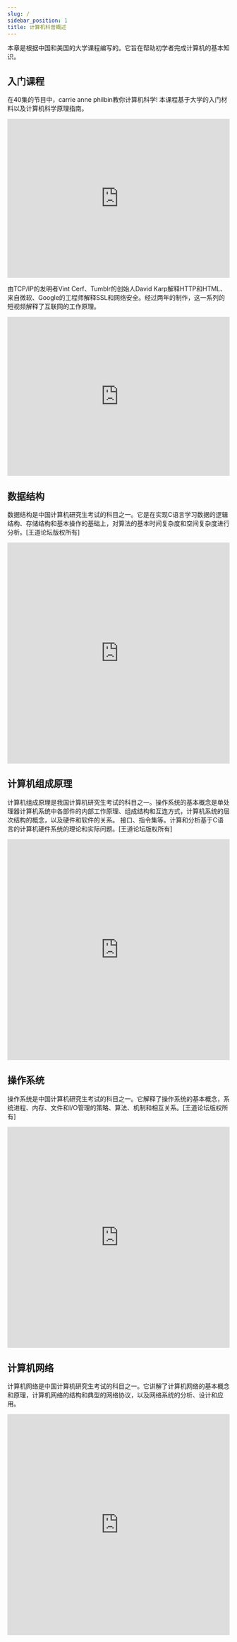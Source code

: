 ```yaml
---
slug: /
sidebar_position: 1
title: 计算机科普概述
---
```


本章是根据中国和美国的大学课程编写的。它旨在帮助初学者完成计算机的基本知识。


## 入门课程

在40集的节目中，carrie anne philbin教你计算机科学! 本课程基于大学的入门材料以及计算机科学原理指南。

<iframe src="https://www.youtube.com/embed/tpIctyqH29Q?list=PL8dPuuaLjXtNlUrzyH5r6jN9ulIgZBpdo" width="100%" height="360" frameborder="no" scrolling="no" allowfullscreen="allowfullscreen"> </iframe>


由TCP/IP的发明者Vint Cerf、Tumblr的创始人David Karp解释HTTP和HTML、来自微软、Google的工程师解释SSL和网络安全。经过两年的制作，这一系列的短视频解释了互联网的工作原理。

<iframe  src="https://www.youtube.com/embed/Dxcc6ycZ73M?list=PLzdnOPI1iJNfMRZm5DDxco3UdsFegvuB7" width="100%" height="360" frameborder="no" scrolling="no" allowfullscreen="allowfullscreen"> </iframe>


## 数据结构

数据结构是中国计算机研究生考试的科目之一。它是在实现C语言学习数据的逻辑结构、存储结构和基本操作的基础上，对算法的基本时间复杂度和空间复杂度进行分析。[王道论坛版权所有]

<iframe src="https://player.bilibili.com/player.html?aid=92191094&bvid=BV1b7411N798&cid=235888729&page=1&danmaku=0" allowfullscreen="allowfullscreen" width="100%" height="500" scrolling="no" frameborder="0" sandbox="allow-top-navigation allow-same-origin allow-forms allow-scripts"></iframe>

## 计算机组成原理

计算机组成原理是我国计算机研究生考试的科目之一。操作系统的基本概念是单处理器计算机系统中各部件的内部工作原理、组成结构和互连方式，计算机系统的层次结构的概念，以及硬件和软件的关系。 接口、指令集等。计算和分析基于C语言的计算机硬件系统的理论和实际问题。[王道论坛版权所有]

<iframe src="https://player.bilibili.com/player.html?aid=70211798&bvid=BV1BE411D7ii&cid=235889864&page=1&danmaku=0" allowfullscreen="allowfullscreen" width="100%" height="500" scrolling="no" frameborder="0" sandbox="allow-top-navigation allow-same-origin allow-forms allow-scripts"></iframe>

## 操作系统

操作系统是中国计算机研究生考试的科目之一。它解释了操作系统的基本概念，系统进程、内存、文件和I/O管理的策略、算法、机制和相互关系。[王道论坛版权所有]

<iframe src="https://player.bilibili.com/player.html?aid=70156862&bvid=BV1YE411D7nH&cid=235890180&page=1&danmaku=0" allowfullscreen="allowfullscreen" width="100%" height="500" scrolling="no" frameborder="0" sandbox="allow-top-navigation allow-same-origin allow-forms allow-scripts"></iframe>

## 计算机网络

计算机网络是中国计算机研究生考试的科目之一。它讲解了计算机网络的基本概念和原理，计算机网络的结构和典型的网络协议，以及网络系统的分析、设计和应用。

<iframe src="https://player.bilibili.com/player.html?aid=70228743&bvid=BV19E411D78Q&cid=121579556&page=1&danmaku=0" allowfullscreen="allowfullscreen" width="100%" height="500" scrolling="no" frameborder="0" sandbox="allow-top-navigation allow-same-origin allow-forms allow-scripts"></iframe>